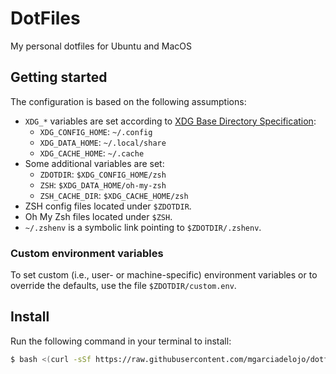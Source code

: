# DotFiles
My personal dotfiles for Ubuntu and MacOS

## Getting started

The configuration is based on the following assumptions:

* `XDG_*` variables are set according to [XDG Base Directory Specification](https://specifications.freedesktop.org/basedir-spec/basedir-spec-latest.html):
  + `XDG_CONFIG_HOME`: `~/.config`
  + `XDG_DATA_HOME`: `~/.local/share`
  + `XDG_CACHE_HOME`: `~/.cache`
* Some additional variables are set:
  + `ZDOTDIR`: `$XDG_CONFIG_HOME/zsh`
  + `ZSH`: `$XDG_DATA_HOME/oh-my-zsh`
  + `ZSH_CACHE_DIR`: `$XDG_CACHE_HOME/zsh`
* ZSH config files located under `$ZDOTDIR`.
* Oh My Zsh files located under `$ZSH`.
* `~/.zshenv` is a symbolic link pointing to `$ZDOTDIR/.zshenv`.

### Custom environment variables

To set custom (i.e., user- or machine-specific) environment variables or to override the defaults, use the file `$ZDOTDIR/custom.env`.

## Install
Run the following command in your terminal to install:

``` bash
$ bash <(curl -sSf https://raw.githubusercontent.com/mgarciadelojo/dotfiles/master/install.sh)
```
